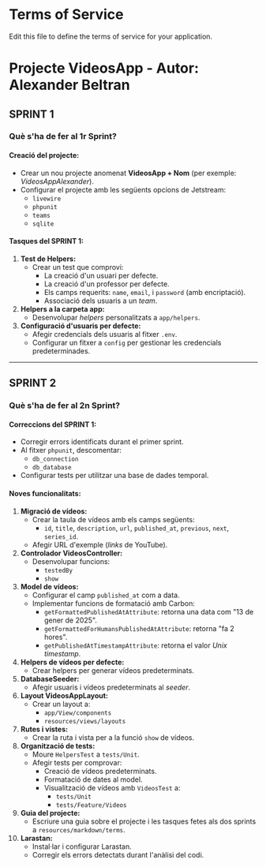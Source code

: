 # Terms of Service

Edit this file to define the terms of service for your application.

# Projecte VideosApp - Autor: Alexander Beltran

## SPRINT 1

### Què s'ha de fer al 1r Sprint?

#### Creació del projecte:
- Crear un nou projecte anomenat **VideosApp + Nom** (per exemple: *VideosAppAlexander*).
- Configurar el projecte amb les següents opcions de Jetstream:
    - `livewire`
    - `phpunit`
    - `teams`
    - `sqlite`

#### Tasques del SPRINT 1:
1. **Test de Helpers:**
    - Crear un test que comprovi:
        - La creació d'un usuari per defecte.
        - La creació d'un professor per defecte.
        - Els camps requerits: `name`, `email`, i `password` (amb encriptació).
        - Associació dels usuaris a un *team*.
2. **Helpers a la carpeta app:**
    - Desenvolupar *helpers* personalitzats a `app/helpers`.
3. **Configuració d'usuaris per defecte:**
    - Afegir credencials dels usuaris al fitxer `.env`.
    - Configurar un fitxer a `config` per gestionar les credencials predeterminades.

---

## SPRINT 2

### Què s'ha de fer al 2n Sprint?

#### Correccions del SPRINT 1:
- Corregir errors identificats durant el primer sprint.
- Al fitxer `phpunit`, descomentar:
    - `db_connection`
    - `db_database`
- Configurar tests per utilitzar una base de dades temporal.

#### Noves funcionalitats:
1. **Migració de vídeos:**
    - Crear la taula de vídeos amb els camps següents:
        - `id`, `title`, `description`, `url`, `published_at`, `previous`, `next`, `series_id`.
    - Afegir URL d'exemple (*links* de YouTube).
2. **Controlador VideosController:**
    - Desenvolupar funcions:
        - `testedBy`
        - `show`
3. **Model de vídeos:**
    - Configurar el camp `published_at` com a data.
    - Implementar funcions de formatació amb Carbon:
        - `getFormattedPublishedAtAttribute`: retorna una data com "13 de gener de 2025".
        - `getFormattedForHumansPublishedAtAttribute`: retorna "fa 2 hores".
        - `getPublishedAtTimestampAttribute`: retorna el valor *Unix timestamp*.
4. **Helpers de vídeos per defecte:**
    - Crear helpers per generar vídeos predeterminats.
5. **DatabaseSeeder:**
    - Afegir usuaris i vídeos predeterminats al *seeder*.
6. **Layout VideosAppLayout:**
    - Crear un layout a:
        - `app/View/components`
        - `resources/views/layouts`
7. **Rutes i vistes:**
    - Crear la ruta i vista per a la funció `show` de vídeos.
8. **Organització de tests:**
    - Moure `HelpersTest` a `tests/Unit`.
    - Afegir tests per comprovar:
        - Creació de vídeos predeterminats.
        - Formatació de dates al model.
        - Visualització de vídeos amb `VideosTest` a:
            - `tests/Unit`
            - `tests/Feature/Videos`
9. **Guia del projecte:**
    - Escriure una guia sobre el projecte i les tasques fetes als dos sprints a `resources/markdown/terms`.
10. **Larastan:**
    - Instal·lar i configurar Larastan.
    - Corregir els errors detectats durant l'anàlisi del codi.
